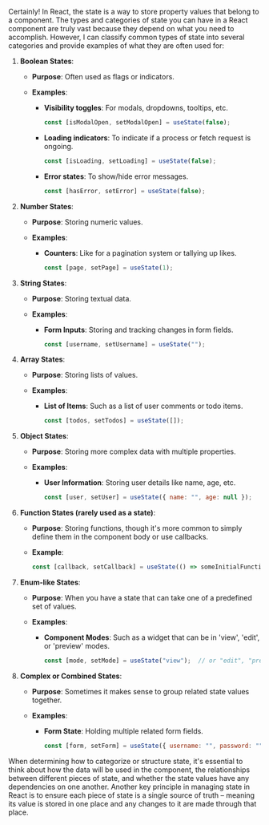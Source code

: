 Certainly! In React, the state is a way to store property values that belong to a component. The types and categories of state you can have in a React component are truly vast because they depend on what you need to accomplish. However, I can classify common types of state into several categories and provide examples of what they are often used for:

1. **Boolean States**:
    
    - **Purpose**: Often used as flags or indicators.
    - **Examples**:
      
      - **Visibility toggles**: For modals, dropdowns, tooltips, etc.
        ```javascript
        const [isModalOpen, setModalOpen] = useState(false);
        ```
      - **Loading indicators**: To indicate if a process or fetch request is ongoing.
        ```javascript
        const [isLoading, setLoading] = useState(false);
        ```
      - **Error states**: To show/hide error messages.
        ```javascript
        const [hasError, setError] = useState(false);
        ```
    
2. **Number States**:
    
    - **Purpose**: Storing numeric values.
    - **Examples**:
      
      - **Counters**: Like for a pagination system or tallying up likes.
        ```javascript
        const [page, setPage] = useState(1);
        ```
    
3. **String States**:
    
    - **Purpose**: Storing textual data.
    - **Examples**:
      
      - **Form Inputs**: Storing and tracking changes in form fields.
        ```javascript
        const [username, setUsername] = useState("");
        ```
    
4. **Array States**:
    - **Purpose**: Storing lists of values.
    - **Examples**:
      
      - **List of Items**: Such as a list of user comments or todo items.
        ```javascript
        const [todos, setTodos] = useState([]);
        ```
    
5. **Object States**:
    
    - **Purpose**: Storing more complex data with multiple properties.
    - **Examples**:
      
      - **User Information**: Storing user details like name, age, etc.
        ```javascript
        const [user, setUser] = useState({ name: "", age: null });
        ```
    
6. **Function States (rarely used as a state)**:
    
    - **Purpose**: Storing functions, though it's more common to simply define them in the component body or use callbacks.
    - **Example**:
      
      ```javascript
      const [callback, setCallback] = useState(() => someInitialFunction);
      ```
    
7. **Enum-like States**:
    
    - **Purpose**: When you have a state that can take one of a predefined set of values.
    - **Examples**:
      
      - **Component Modes**: Such as a widget that can be in 'view', 'edit', or 'preview' modes.
        ```javascript
        const [mode, setMode] = useState("view");  // or "edit", "preview"
        ```
    
8. **Complex or Combined States**:
    
    - **Purpose**: Sometimes it makes sense to group related state values together.
    - **Examples**:
      
      - **Form State**: Holding multiple related form fields.
        
        ```javascript
        const [form, setForm] = useState({ username: "", password: "" });
        ```

When determining how to categorize or structure state, it's essential to think about how the data will be used in the component, the relationships between different pieces of state, and whether the state values have any dependencies on one another. Another key principle in managing state in React is to ensure each piece of state is a single source of truth – meaning its value is stored in one place and any changes to it are made through that place.